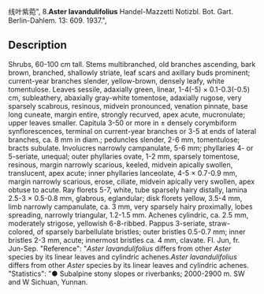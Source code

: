 线叶紫菀",
8.**Aster lavandulifolius** Handel-Mazzetti Notizbl. Bot. Gart. Berlin-Dahlem. 13: 609. 1937.",

## Description
Shrubs, 60-100 cm tall. Stems multibranched, old branches ascending, bark brown, branched, shallowly striate, leaf scars and axillary buds prominent; current-year branches slender, yellow-brown, densely leafy, white tomentulose. Leaves sessile, adaxially green, linear, 1-4(-5) × 0.1-0.3(-0.5) cm, subleathery, abaxially gray-white tomentose, adaxially rugose, very sparsely scabrous, resinous, midvein pronounced, venation pinnate, base long cuneate, margin entire, strongly recurved, apex acute, mucronulate; upper leaves smaller. Capitula 3-50 or more in ± densely corymbiform synflorescences, terminal on current-year branches or 3-5 at ends of lateral branches, ca. 8 mm in diam.; peduncles slender, 2-6 mm, tomentulose; bracts subulate. Involucres narrowly campanulate, 5-6 mm; phyllaries 4- or 5-seriate, unequal; outer phyllaries ovate, 1-2 mm, sparsely tomentose, resinous, margin narrowly scarious, keeled, midvein apically swollen, translucent, apex acute; inner phyllaries lanceolate, 4-5 × 0.7-0.9 mm, margin narrowly scarious, erose, ciliate, midvein apically very swollen, apex obtuse to acute. Ray florets 5-7, white, tube sparsely hairy distally, lamina 2.5-3 × 0.5-0.8 mm, glabrous, eglandular; disk florets yellow, 3.5-4 mm, limb narrowly campanulate, ca. 3 mm, very sparsely hairy proximally, lobes spreading, narrowly triangular, 1.2-1.5 mm. Achenes cylindric, ca. 2.5 mm, moderately strigose, yellowish 6-8-ribbed. Pappus 3-seriate, straw-colored, of sparsely barbellulate bristles; outer bristles 0.5-0.7 mm; inner bristles 2-3 mm, acute; innermost bristles ca. 4 mm, clavate. Fl. Jun, fr. Jun-Sep.
  "Reference": "*Aster lavandulifolius* differs from other *Aster* species by its linear leaves and cylindric achenes.*Aster lavandulifolius* differs from other *Aster* species by its linear leaves and cylindric achenes.
  "Statistics": "● Subalpine stony slopes or riverbanks; 2000-2900 m. SW and W Sichuan, Yunnan.
